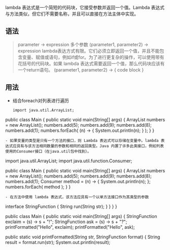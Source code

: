 lambda 表达式是一个简短的代码块，它接受参数并返回一个值。Lambda 表达式与方法类似，但它们不需要名称，并且可以直接在方法主体中实现。
## 语法
> parameter -> expression
多个参数
> (parameter1, parameter2) -> expression
lambda表达方式有限。它们必须立即返回一个值，并且不能包含变量、赋值或语句，例如if或for。为了进行更复杂的操作，可以使用带有花括号的代码块。如果 lambda 表达式需要返回一个值，那么代码块应该有一个return语句。
> (parameter1, parameter2) -> { code block }
## 用法
- 结合foreach对列表进行遍历
  ```
  import java.util.ArrayList;

public class Main {
  public static void main(String[] args) {
    ArrayList<Integer> numbers = new ArrayList<Integer>();
    numbers.add(5);
    numbers.add(9);
    numbers.add(8);
    numbers.add(1);
    numbers.forEach( (n) -> { System.out.println(n); } );
  }
}
```
- 如果变量的类型是只有一个方法的接口，则 Lambda 表达式可以存储在变量中。lambda 表达式应具有与该方法相同数量的参数和相同的返回类型。Java 内置了许多此类接口，例如列表使用的Consumer接口（在java.util包中找到）。
```
import java.util.ArrayList;
import java.util.function.Consumer;

public class Main {
  public static void main(String[] args) {
    ArrayList<Integer> numbers = new ArrayList<Integer>();
    numbers.add(5);
    numbers.add(9);
    numbers.add(8);
    numbers.add(1);
    Consumer<Integer> method = (n) -> { System.out.println(n); };
    numbers.forEach( method );
  }
}
```
- 在方法中使用 lambda 表达式，该方法应具有一个以单方法接口作为其类型的参数
```
interface StringFunction {
  String run(String str);
} } } }

public class Main {
  public static void main(String[] args) {
    StringFunction exclaim = (s) -> s + "!";
    StringFunction ask = (s) -> s + "?";
    printFormatted("Hello", exclaim);
    printFormatted("Hello", ask);
  
  public static void printFormatted(String str, StringFunction format) {
    String result = format.run(str);
    System.out.println(result);
```
